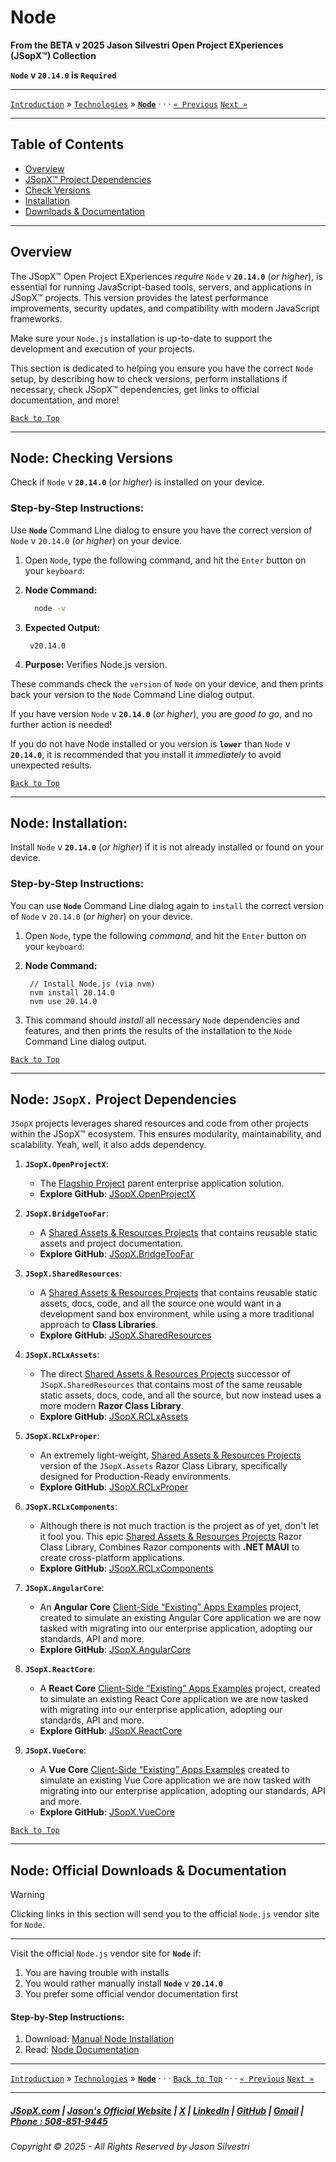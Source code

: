 ﻿# Node

**From the ﻿BETA v 2025 Jason Silvestri Open Project EXperiences (JSopX™) Collection**

**`Node` v `20.14.0` is `Required`**

---

[`Introduction`](../Introduction/) » [`Technologies`](./ReadMe.md) » **[`Node`](./Node.md)** · · · [`« Previous`](./NetCoreMauiHybrid.md) [`Next »`](./npm.md)

---

## Table of Contents

- [Overview](#overview)
- [JSopX™ Project Dependencies](#node-jsopx-project-dependencies)
- [Check Versions](#node-checking-versions)
- [Installation](#node-installation)
- [Downloads & Documentation](#node-official-downloads--documentation)

---

## **Overview**  

The JSopX™ Open Project EXperiences _require_ `Node` v **`20.14.0`** (_or higher_), is essential for running JavaScript-based tools, servers, and applications in JSopX™ projects. This version provides the latest performance improvements, security updates, and compatibility with modern JavaScript frameworks. 

Make sure your `Node.js` installation is up-to-date to support the development and execution of your projects.

This section is dedicated to helping you ensure you have the correct `Node` setup, by describing how to check versions, perform installations if necessary, check JSopX™ dependencies, get links to official documentation, and more!


[`Back to Top`](#table-of-contents)

---

## Node: Checking Versions

Check if `Node` v **`20.14.0`** (_or higher_) is installed on your device.

### Step-by-Step Instructions:

Use **`Node`** Command Line dialog to ensure you have the correct version of `Node` v `20.14.0` (_or higher_) on your device.
   
1. Open `Node`, type the following command, and hit the `Enter` button on your `keyboard`:
   
2. **Node Command:**
     ```bash
       node -v
     ```
3. **Expected Output:** 
      ```
       v20.14.0
      ```
4. **Purpose:** Verifies Node.js version.

These commands check the `version` of `Node` on your device, and then prints back your version to the `Node` Command Line dialog output.
   
If you have version `Node` v **`20.14.0`** (_or higher_), you are _good to go_, and no further action is needed!
   
If you do not have Node installed or you version is **`lower`** than `Node` v **`20.14.0`**, it is recommended that you install it _immediately_ to avoid unexpected results.


[`Back to Top`](#table-of-contents)

---


## Node: Installation:

Install `Node` v **`20.14.0`** (_or higher_) if it is not already installed or found on your device.

### Step-by-Step Instructions:

You can use **`Node`** Command Line dialog again to `install` the correct version of `Node` v `20.14.0` (_or higher_) on your device.
   
1. Open `Node`, type the following _command_, and hit the `Enter` button on your `keyboard`:

2. **Node Command:**
     ```node
      // Install Node.js (via nvm)
      nvm install 20.14.0
      nvm use 20.14.0
     ```
    
3. This command should _install_ all necessary `Node` dependencies and features, and then prints the results of the installation to the `Node` Command Line dialog output.

[`Back to Top`](#table-of-contents)

---

## **Node: `JSopX.` Project Dependencies**

`JSopX` projects leverages shared resources and code from other projects within the JSopX™ ecosystem. This ensures modularity, maintainability, and scalability. Yeah, well, it also adds dependency.

1. **`JSopX.OpenProjectX`**:
   - The [Flagship Project](../Introduction/JSopxProjectsFamilies.md#1-flagship-projects) parent enterprise application solution.
   - **Explore GitHub**: [JSopX.OpenProjectX](../OpenProjects/jsopx.OpenProjectX)

2. **`JSopX.BridgeTooFar`**:
   - A [Shared Assets & Resources Projects](../Introduction/JSopxProjectsFamilies.md#2-shared-assets--resources-projects) that contains reusable static assets and project documentation.
   - **Explore GitHub**: [JSopX.BridgeTooFar](../OpenProjects/jsopx.BridgeTooFar)

3. **`JSopX.SharedResources`**:
   - A [Shared Assets & Resources Projects](../Introduction/JSopxProjectsFamilies.md#2-shared-assets--resources-projects) that contains reusable static assets, docs, code, and all the source one would want in a development sand box environment, while using a more traditional approach to **Class Libraries**.
   - **Explore GitHub**: [JSopX.SharedResources](../OpenProjects/jsopx.SharedResources)
 
4. **`JSopX.RCLxAssets`**:
   - The direct [Shared Assets & Resources Projects](../Introduction/JSopxProjectsFamilies.md#2-shared-assets--resources-projects) successor of `JSopX.SharedResources` that contains most of the same reusable static assets, docs, code, and all the source, but now instead uses a more modern **Razor Class Library**. 
   - **Explore GitHub**: [JSopX.RCLxAssets](../OpenProjects/jsopx.RCLxAssets)

5. **`JSopX.RCLxProper`**:
   - An extremely light-weight, [Shared Assets & Resources Projects](../Introduction/JSopxProjectsFamilies.md#2-shared-assets--resources-projects) version of the `JSopX.Assets` Razor Class Library, specifically designed for Production-Ready environments.
   - **Explore GitHub**: [JSopX.RCLxProper](../OpenProjects/jsopx.RCLxProper)

6. **`JSopX.RCLxComponents`**:
   - Although there is not much traction is the project as of yet, don't let it fool you. This epic [Shared Assets & Resources Projects](../Introduction/JSopxProjectsFamilies.md#2-shared-assets--resources-projects) Razor Class Library, Combines Razor components with **.NET MAUI** to create cross-platform applications.
   - **Explore GitHub**: [JSopX.RCLxComponents](../OpenProjects/jsopx.RCLxComponents)

7. **`JSopX.AngularCore`**:
    - An **Angular Core** [Client-Side “Existing” Apps Examples](../Introduction/JSopxProjectsFamilies.md#5-client-side-existing-apps-examples) project, created to simulate an existing Angular Core application we are now tasked with migrating into our enterprise application, adopting our standards, API and more.
    - **Explore GitHub**: [JSopX.AngularCore](../OpenProjects/jsopx.AngularCore)

8. **`JSopX.ReactCore`**:
    - A **React Core** [Client-Side “Existing” Apps Examples](../Introduction/JSopxProjectsFamilies.md#5-client-side-existing-apps-examples) project, created to simulate an existing React Core application we are now tasked with migrating into our enterprise application, adopting our standards, API and more.
    - **Explore GitHub**: [JSopX.ReactCore](../OpenProjects/jsopx.ReactCore)
  
9. **`JSopX.VueCore`**:
    - A **Vue Core** [Client-Side “Existing” Apps Examples](../Introduction/JSopxProjectsFamilies.md#5-client-side-existing-apps-examples) created to simulate an existing Vue Core application we are now tasked with migrating into our enterprise application, adopting our standards, API and more.
    - **Explore GitHub**: [JSopX.VueCore](../OpenProjects/jsopx.VueCore)
  
[`Back to Top`](#table-of-contents)

---

## Node: Official Downloads & Documentation

> [!WARNING]
> Clicking links in this section will send you to the official `Node.js` vendor site for `Node`.
> 

---

Visit the official `Node.js` vendor site for **`Node`** if:

1. You are having trouble with installs
2. You would rather manually install **`Node`** v **`20.14.0`**
3. You prefer some official vendor documentation first
   
#### Step-by-Step Instructions:
   
1. Download: [Manual Node Installation](https://nodejs.org/)
2. Read: [Node Documentation](https://nodejs.org/en/docs/)

---

[`Introduction`](../Introduction/) » [`Technologies`](./ReadMe.md) » **[`Node`](./Node.md)** · · · [`Back to Top`](#table-of-contents) · · · [`« Previous`](./NetCoreMauiHybrid.md) [`Next »`](./npm.md)

---

##### [JSopX.com](https://www.jsopx.com/) | [Jason's Official Website](https://www.jsilvestri.com/) | [X](https://www.x.com/JasonSilvestri) | [LinkedIn](http://www.linkedin.com/in/JasonSilvestri) | [GitHub](https://github.com/JasonSilvestri) | [Gmail](mailto:therealjasonsilvestri@gmail.com) | [Phone : 508-851-9445](phoneto:508-851-9445)

###### Copyright © 2025 - All Rights Reserved by Jason Silvestri